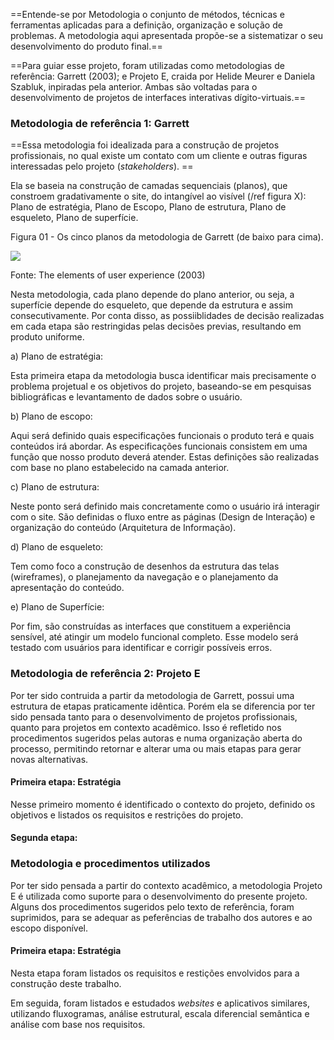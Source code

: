 ==Entende-se por Metodologia o conjunto de métodos, técnicas e ferramentas aplicadas para a definição, organização e solução de problemas. A metodologia aqui apresentada propõe-se a sistematizar o seu desenvolvimento do produto final.==

==Para guiar esse projeto, foram utilizadas como metodologias de referência: Garrett (2003); e Projeto E, craida por Helide Meurer e Daniela Szabluk, inpiradas pela anterior. Ambas são voltadas para o desenvolvimento de projetos de interfaces interativas dígito-virtuais.==

### Metodologia de referência 1: Garrett
==Essa metodologia foi idealizada para a construção de projetos profissionais, no qual existe um contato com um cliente e outras figuras interessadas pelo projeto (*stakeholders*). ==

Ela se baseia na construção de camadas sequenciais (planos), que constroem gradativamente o site, do intangível ao visível (/ref figura X): Plano de estratégia, Plano de Escopo, Plano de estrutura, Plano de esqueleto, Plano de superfície.

Figura 01 - Os cinco planos da metodologia de Garrett (de baixo para cima).

![](https://lh6.googleusercontent.com/1EIGaJsb-bEv41OPiUa6j-U8o-GXcrJzstoOS2sfRoTV0fn_2VQUfrvQje4QwX98T94bxWvm0YDcf4BiHIoKdoBq0cK8XCiHKsGr2qiR2ZkaGs2PSKfM-YVT5hg6jznYGbQmVAZd)

Fonte: The elements of user experience (2003)

Nesta metodologia, cada plano depende do plano anterior, ou seja, a superfície depende do esqueleto, que depende da estrutura e assim consecutivamente. Por conta disso, as possiiblidades de decisão realizadas em cada etapa são restringidas pelas decisões previas, resultando em produto uniforme.

a) Plano de estratégia:

Esta primeira etapa da metodologia busca identificar mais precisamente o problema projetual e os objetivos do projeto, baseando-se em pesquisas bibliográficas e levantamento de dados sobre o usuário.

b) Plano de escopo:

Aqui será definido quais especificações funcionais o produto terá e quais conteúdos irá abordar. As especificações funcionais consistem em uma função que nosso produto deverá atender. Estas definições são realizadas com base no plano estabelecido na camada anterior.

c) Plano de estrutura:

Neste ponto será definido mais concretamente como o usuário irá interagir com o site. São definidas o fluxo entre as páginas (Design de Interação) e organização do conteúdo (Arquitetura de Informação).

d) Plano de esqueleto:

Tem como foco a construção de desenhos da estrutura das telas (wireframes), o planejamento da navegação e o planejamento da apresentação do conteúdo.

e) Plano de Superfície:

Por fim, são construídas as interfaces que constituem a experiência sensível, até atingir um modelo funcional completo. Esse modelo será testado com usuários para identificar e corrigir possíveis erros.

### Metodologia de referência 2: Projeto E

Por ter sido contruida a partir da metodologia de Garrett, possui uma  estrutura de etapas praticamente idêntica. Porém ela se diferencia por ter sido pensada tanto para o desenvolvimento de projetos profissionais, quanto para projetos em contexto acadêmico. Isso é refletido nos procedimentos sugeridos pelas autoras e numa organização aberta do processo, permitindo retornar e alterar uma ou mais etapas para gerar novas alternativas.

#### Primeira etapa: Estratégia
Nesse primeiro momento é identificado o contexto do projeto, definido os objetivos e listados os requisitos e restrições do projeto.

#### Segunda etapa: 

### Metodologia e procedimentos utilizados
Por ter sido pensada a partir do contexto acadêmico, a metodologia Projeto E é utilizada como suporte para o desenvolvimento do presente projeto. Alguns dos procedimentos sugeridos pelo texto de referência, foram suprimidos, para se adequar as peferências de trabalho dos autores e ao escopo disponível. 

#### Primeira etapa: Estratégia
Nesta etapa foram listados os requisitos e restições envolvidos para a construção deste trabalho. 

Em seguida, foram listados e estudados *websites* e aplicativos similares, utilizando fluxogramas, análise estrutural, escala diferencial semântica e análise com base nos requisitos.